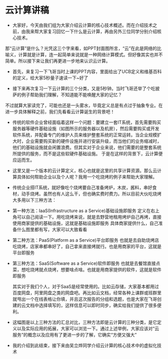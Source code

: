 # 云计算讲稿

* 大家好，今天由我们组为大家介绍云计算的核心技术概述。而在介绍技术之前，由我来帮大家复习回忆一下什么是云计算，再由另外三位同学分别介绍核心技术。

那“云计算”是什么？光凭这三个字来看，如PPT封面图所言，“云”在此是网络的比喻义，计算就是计算，连一起简单来说就是一种网络计算模式。但好像其实也并不简单。所以接下来让我们再更进一步地来认识云计算。

* 首先，来复习一下飞哥当时上课的PPT内容，里面给出了UCB定义和维基百科的定义，给大家5秒量子速读一下~好了

* 接下来再次复习一下云计算的三个分类，又是5秒钟。当时飞哥还举了个吃披萨的例子帮助我们理解，不知道能不能唤醒大家的记忆？

不过就算大家读完了，可能也还是一头雾水，毕竟定义总是有点过于抽象专业。在进一步具体解释之前，我们先看看云计算诞生的背景吧！

* 传统的软件企业曾经面临着这样一个问题：要建立一套IT系统，首先需要购买服务器等硬件基础设施（如图所示的服务器以及机房），然后需要购买或开发软件系统，并配备专门的维护人员来维护整套系统的正常运转。当企业规模扩大时，企业需要购买新的硬件设施并进行安装升级，而当他们的业务缩减时，他们的基础设施就会闲置浪费。但其实对于企业来说，他们需要的是整套系统所提供的服务，而不是这些软硬件基础设施。
于是在这样的背景下，云计算便应运而生。

* 这里又是一个版本的云计算定义，核心也就是这里的共享计算资源。那么云计算具体如何帮助企业以及个人呢？我用一个吃烧烤的例子来帮助大家理解。

* 传统企业搭IT系统，就好像吃个烧烤要自己准备烤炉，木炭，酱料，串好食材，动手烧烤。虽然也有人这么干，但也确实费时费力。所以目前大伙吃烧烤大多用以下三种方法：
  
* 第一种方法：IaaS(Infrastructure as a Service)基础设施即服务
  定义在右上角可以自己阅读一下。用吃烧烤来说，就是去野营地租用烤炉自己再烤，直接使用商家提供的基础设施，这就是基础设施即服务
  具体商家提供什么，自己准备什么图里都有写，大家可以大致看看

* 第二种方法：PaaS(Platform as a Service)平台即服务
  也就是去自助烧烤店吃烧烤，店家串都串好了，自己拿来直接烤就行。也是用商家的平台，这就是平台即服务

* 第三种方法：SaaS(Software as a Service)软件即服务
  也就是去餐馆直接点菜，想吃烧烤就点烧烤，想要啥点啥。也就是用商家提供的软件，这就是软件即服务

  其实对于我们个人，对于SaaS是经常使用的。比如云存储，大家基本都用过百度网盘，阿里网盘之类的网盘吧。再比如云文档，经常各种上课群或班群里就甩出一个在线表格让你填，并且这次报告的分组和选题，也是大家在飞哥创建的云文档中选择填写的，这样信息可以即时同步，确实给我们提供了很多便利。

* 这幅图是以上三种方法的汇总对比，三种方法即是云计算的三种分类，是它定义以及实际应用的拓展，大家可以浏览一下。通过上述举例，大家应该对“云服务”的概念以及应用有了更进一步的了解，它确实“方便又强大”

* 我的介绍到此结束，接下来由吴立烨同学介绍云计算的核心技术中的虚拟化技术